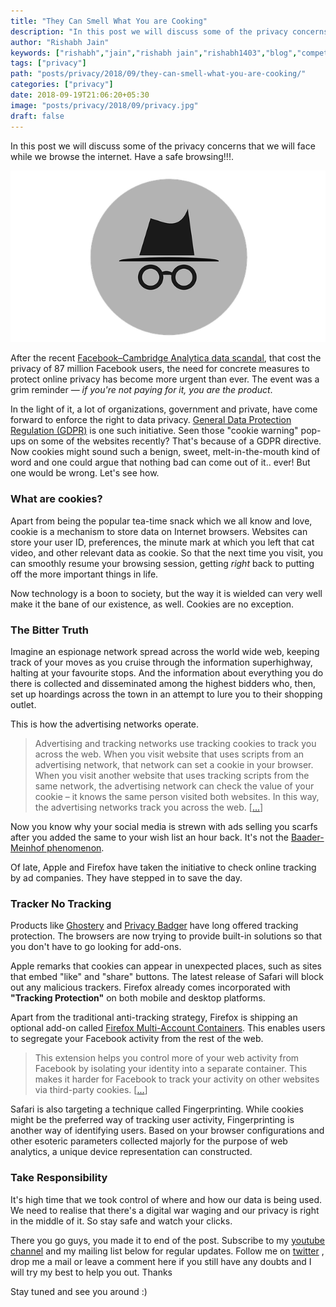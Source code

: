 ```yaml
---
title: "They Can Smell What You are Cooking"
description: "In this post we will discuss some of the privacy concerns that we will face while we browse the internet. Have a safe browsing!!!."
author: "Rishabh Jain"
keywords: ["rishabh","jain","rishabh jain","rishabh1403","blog","competitive","coding","programming","tech","technology","privacy","cookies","browser cookies","safety","incognito"]
tags: ["privacy"]
path: "posts/privacy/2018/09/they-can-smell-what-you-are-cooking/"
categories: ["privacy"]
date: 2018-09-19T21:06:20+05:30
image: "posts/privacy/2018/09/privacy.jpg"
draft: false
---
```

In this post we will discuss some of the privacy concerns that we will face while we browse the internet. Have a safe browsing!!!.
<!--more-->

![Incognito](/posts/privacy/2018/09/incognito-2231825_640.png "Coutesy - https://pixabay.com/en/incognito-private-browsing-browsing-2231825/")

After the recent [Facebook–Cambridge Analytica data scandal](https://www.bbc.com/news/technology-43649018), that cost the privacy of 87 million Facebook users, the need for concrete measures to protect online privacy has become more urgent than ever. The event was a grim reminder — *if you're not paying for it, you are the product*.

In the light of it, a lot of organizations, government and private, have come forward to enforce the right to data privacy. [General Data Protection Regulation (GDPR)](https://en.wikipedia.org/wiki/General_Data_Protection_Regulation) is one such initiative. Seen those "cookie warning" pop-ups on some of the websites recently? That's because of a GDPR directive. Now cookies might sound such a benign, sweet, melt-in-the-mouth kind of word and one could argue that nothing bad can come out of it.. ever! But one would be wrong. Let's see how.

### What are cookies?

Apart from being the popular tea-time snack which we all know and love, cookie is a mechanism to store data on Internet browsers. Websites can store your user ID, preferences, the minute mark at which you left that cat video, and other relevant data as cookie. So that the next time you visit, you can smoothly resume your browsing session, getting *right* back to putting off the more important things in life.

Now technology is a boon to society, but the way it is wielded can very well make it the bane of our existence, as well. Cookies are no exception.

### The Bitter Truth

Imagine an espionage network spread across the world wide web, keeping track of your moves as you cruise through the information superhighway, halting at your favourite stops. And the information about everything you do there is collected and disseminated among the highest bidders who, then, set up hoardings across the town in an attempt to lure you to their shopping outlet. 

This is how the advertising networks operate.

> Advertising and tracking networks use tracking cookies to track you across the web. When you visit website that uses scripts from an advertising network, that network can set a cookie in your browser. When you visit another website that uses tracking scripts from the same network, the advertising network can check the value of your cookie – it knows the same person visited both websites. In this way, the advertising networks track you across the web. \[[...](https://www.howtogeek.com/119458/htg-explains-whats-a-browser-cookie/)]

Now you know why your social media is strewn with ads selling you scarfs after you added the same to your wish list an hour back. It's not the [Baader-Meinhof phenomenon](https://science.howstuffworks.com/life/inside-the-mind/human-brain/baader-meinhof-phenomenon.htm). 

Of late, Apple and Firefox have taken the initiative to check online tracking by ad companies. They have stepped in to save the day.

### Tracker No Tracking

Products like [Ghostery](https://www.ghostery.com/) and [Privacy Badger](https://www.eff.org/privacybadger) have long offered tracking protection. The browsers are now trying to provide built-in solutions so that you don't have to go looking for add-ons. 

Apple remarks that cookies can appear in unexpected places, such as sites that embed "like" and "share" buttons. The latest release of Safari will block out any malicious trackers. Firefox already comes incorporated with **"Tracking Protection"** on both mobile and desktop platforms.

Apart from the traditional anti-tracking strategy, Firefox is shipping an optional add-on called [Firefox Multi-Account Containers](https://addons.mozilla.org/en-US/firefox/addon/multi-account-containers/). This enables users to segregate your Facebook activity from the rest of the web.

> This extension helps you control more of your web activity from Facebook by isolating your identity into a separate container. This makes it harder for Facebook to track your activity on other websites via third-party cookies. \[[...](https://blog.mozilla.org/firefox/facebook-container-extension/)]

Safari is also targeting a technique called Fingerprinting. While cookies might be the preferred way of tracking user activity, Fingerprinting is another way of identifying users. Based on your browser configurations and other esoteric parameters collected majorly for the purpose of web analytics, a unique device representation can constructed.

### Take Responsibility

It's high time that we took control of where and how our data is being used. We need to realise that there's a digital war waging and our privacy is right in the middle of it. So stay safe and watch your clicks.

There you go guys, you made it to end of the post. Subscribe to my [youtube channel](https://www.youtube.com/channel/UC4syrEYE9_fzeVBajZIyHlA) and my mailing list below for regular updates. Follow me on [twitter](https://www.twitter.com/rishabhjain1403) , drop me a mail or leave a comment here if you still have any doubts and I will try my best to help you out. Thanks

Stay tuned and see you around :)
